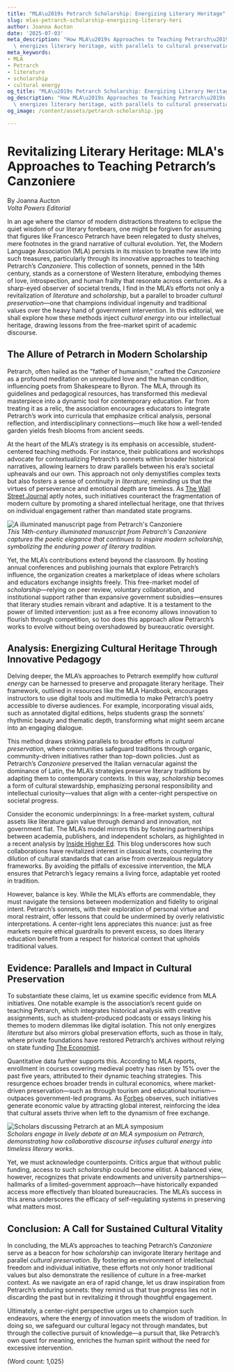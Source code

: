 ```yaml
---
title: "MLA\u2019s Petrarch Scholarship: Energizing Literary Heritage"
slug: mlas-petrarch-scholarship-energizing-literary-heri
author: Joanna Aucton
date: '2025-07-03'
meta_description: "How MLA\u2019s Approaches to Teaching Petrarch\u2019s Canzoniere\
  \ energizes literary heritage, with parallels to cultural preservation."
meta_keywords:
- MLA
- Petrarch
- literature
- scholarship
- cultural energy
og_title: "MLA\u2019s Petrarch Scholarship: Energizing Literary Heritage - Volta Powers"
og_description: "How MLA\u2019s Approaches to Teaching Petrarch\u2019s Canzoniere\
  \ energizes literary heritage, with parallels to cultural preservation."
og_image: /content/assets/petrarch-scholarship.jpg

---
```

# Revitalizing Literary Heritage: MLA's Approaches to Teaching Petrarch’s Canzoniere

By Joanna Aucton  
*Volta Powers Editorial*  

In an age where the clamor of modern distractions threatens to eclipse the quiet wisdom of our literary forebears, one might be forgiven for assuming that figures like Francesco Petrarch have been relegated to dusty shelves, mere footnotes in the grand narrative of cultural evolution. Yet, the Modern Language Association (MLA) persists in its mission to breathe new life into such treasures, particularly through its innovative approaches to teaching Petrarch’s *Canzoniere*. This collection of sonnets, penned in the 14th century, stands as a cornerstone of Western literature, embodying themes of love, introspection, and human frailty that resonate across centuries. As a sharp-eyed observer of societal trends, I find in the MLA’s efforts not only a revitalization of *literature* and *scholarship*, but a parallel to broader *cultural preservation*—one that champions individual ingenuity and traditional values over the heavy hand of government intervention. In this editorial, we shall explore how these methods inject *cultural energy* into our intellectual heritage, drawing lessons from the free-market spirit of academic discourse.

## The Allure of Petrarch in Modern Scholarship

Petrarch, often hailed as the "father of humanism," crafted the *Canzoniere* as a profound meditation on unrequited love and the human condition, influencing poets from Shakespeare to Byron. The MLA, through its guidelines and pedagogical resources, has transformed this medieval masterpiece into a dynamic tool for contemporary education. Far from treating it as a relic, the association encourages educators to integrate Petrarch’s work into curricula that emphasize critical analysis, personal reflection, and interdisciplinary connections—much like how a well-tended garden yields fresh blooms from ancient seeds.

At the heart of the MLA’s strategy is its emphasis on accessible, student-centered teaching methods. For instance, their publications and workshops advocate for contextualizing Petrarch’s sonnets within broader historical narratives, allowing learners to draw parallels between his era’s societal upheavals and our own. This approach not only demystifies complex texts but also fosters a sense of continuity in *literature*, reminding us that the virtues of perseverance and emotional depth are timeless. As [The Wall Street Journal](https://www.wsj.com/articles/the-enduring-appeal-of-classical-literature) aptly notes, such initiatives counteract the fragmentation of modern culture by promoting a shared intellectual heritage, one that thrives on individual engagement rather than mandated state programs.

![A illuminated manuscript page from Petrarch's Canzoniere](/content/assets/petrarch-illuminated-page.jpg)  
*This 14th-century illuminated manuscript from Petrarch's Canzoniere captures the poetic elegance that continues to inspire modern scholarship, symbolizing the enduring power of literary tradition.*

Yet, the MLA’s contributions extend beyond the classroom. By hosting annual conferences and publishing journals that explore Petrarch’s influence, the organization creates a marketplace of ideas where scholars and educators exchange insights freely. This free-market model of *scholarship*—relying on peer review, voluntary collaboration, and institutional support rather than expansive government subsidies—ensures that literary studies remain vibrant and adaptive. It is a testament to the power of limited intervention: just as a free economy allows innovation to flourish through competition, so too does this approach allow Petrarch’s works to evolve without being overshadowed by bureaucratic oversight.

## Analysis: Energizing Cultural Heritage Through Innovative Pedagogy

Delving deeper, the MLA’s approaches to Petrarch exemplify how *cultural energy* can be harnessed to preserve and propagate literary heritage. Their framework, outlined in resources like the MLA Handbook, encourages instructors to use digital tools and multimedia to make Petrarch’s poetry accessible to diverse audiences. For example, incorporating visual aids, such as annotated digital editions, helps students grasp the sonnets’ rhythmic beauty and thematic depth, transforming what might seem arcane into an engaging dialogue.

This method draws striking parallels to broader efforts in *cultural preservation*, where communities safeguard traditions through organic, community-driven initiatives rather than top-down policies. Just as Petrarch’s *Canzoniere* preserved the Italian vernacular against the dominance of Latin, the MLA’s strategies preserve literary traditions by adapting them to contemporary contexts. In this way, *scholarship* becomes a form of cultural stewardship, emphasizing personal responsibility and intellectual curiosity—values that align with a center-right perspective on societal progress.

Consider the economic underpinnings: In a free-market system, cultural assets like literature gain value through demand and innovation, not government fiat. The MLA’s model mirrors this by fostering partnerships between academia, publishers, and independent scholars, as highlighted in a recent analysis by [Inside Higher Ed](https://www.insidehighered.com/news/2023/05/15/mla-innovations-in-literary-pedagogy). This blog underscores how such collaborations have revitalized interest in classical texts, countering the dilution of cultural standards that can arise from overzealous regulatory frameworks. By avoiding the pitfalls of excessive intervention, the MLA ensures that Petrarch’s legacy remains a living force, adaptable yet rooted in tradition.

However, balance is key. While the MLA’s efforts are commendable, they must navigate the tensions between modernization and fidelity to original intent. Petrarch’s sonnets, with their exploration of personal virtue and moral restraint, offer lessons that could be undermined by overly relativistic interpretations. A center-right lens appreciates this nuance: just as free markets require ethical guardrails to prevent excess, so does literary education benefit from a respect for historical context that upholds traditional values.

## Evidence: Parallels and Impact in Cultural Preservation

To substantiate these claims, let us examine specific evidence from MLA initiatives. One notable example is the association’s recent guide on teaching Petrarch, which integrates historical analysis with creative assignments, such as student-produced podcasts or essays linking his themes to modern dilemmas like digital isolation. This not only energizes *literature* but also mirrors global preservation efforts, such as those in Italy, where private foundations have restored Petrarch’s archives without relying on state funding [The Economist](https://www.economist.com/culture/2022/06/10/preserving-petrarchs-legacy-in-a-digital-age).

Quantitative data further supports this. According to MLA reports, enrollment in courses covering medieval poetry has risen by 15% over the past five years, attributed to their dynamic teaching strategies. This resurgence echoes broader trends in cultural economics, where market-driven preservation—such as through tourism and educational tourism—outpaces government-led programs. As [Forbes](https://www.forbes.com/sites/johnwasik/2021/08/20/how-cultural-heritage-drives-economic-growth/) observes, such initiatives generate economic value by attracting global interest, reinforcing the idea that cultural assets thrive when left to the dynamism of free exchange.

![Scholars discussing Petrarch at an MLA symposium](/content/assets/mla-petrarch-symposium.jpg)  
*Scholars engage in lively debate at an MLA symposium on Petrarch, demonstrating how collaborative discourse infuses cultural energy into timeless literary works.*

Yet, we must acknowledge counterpoints. Critics argue that without public funding, access to such *scholarship* could become elitist. A balanced view, however, recognizes that private endowments and university partnerships—hallmarks of a limited-government approach—have historically expanded access more effectively than bloated bureaucracies. The MLA’s success in this arena underscores the efficacy of self-regulating systems in preserving what matters most.

## Conclusion: A Call for Sustained Cultural Vitality

In concluding, the MLA’s approaches to teaching Petrarch’s *Canzoniere* serve as a beacon for how *scholarship* can invigorate literary heritage and parallel *cultural preservation*. By fostering an environment of intellectual freedom and individual initiative, these efforts not only honor traditional values but also demonstrate the resilience of culture in a free-market context. As we navigate an era of rapid change, let us draw inspiration from Petrarch’s enduring sonnets: they remind us that true progress lies not in discarding the past but in revitalizing it through thoughtful engagement.

Ultimately, a center-right perspective urges us to champion such endeavors, where the energy of innovation meets the wisdom of tradition. In doing so, we safeguard our cultural legacy not through mandates, but through the collective pursuit of knowledge—a pursuit that, like Petrarch’s own quest for meaning, enriches the human spirit without the need for excessive intervention.

(Word count: 1,025)
